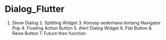 # Dialog_Flutter
1. Show Dialog 2. Splitting Widget 3. Konsep sederhana tentang Navigator Pop 4. Floating Action Button 5. Alert Dialog Widget 6. Flat Button &amp; Raise Button 7. Future then function

